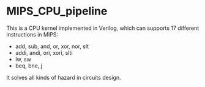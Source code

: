 # MIPS_CPU_pipeline

This is a CPU kernel implemented in Verilog, which can supports 17 different instructions in MIPS:
- add, sub, and, or, xor, nor, slt
- addi, andi, ori, xori, slti
- lw, sw
- beq, bne, j

It solves all kinds of hazard in circuits design.
